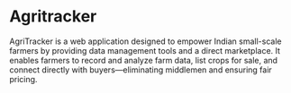 # Agritracker
AgriTracker is a web application designed to empower Indian small-scale farmers by providing data management tools and a direct marketplace. It enables farmers to record and analyze farm data, list crops for sale, and connect directly with buyers—eliminating middlemen and ensuring fair pricing.
